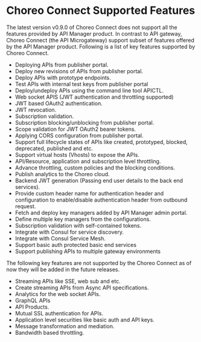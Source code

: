 # Choreo Connect Supported Features

The latest version v0.9.0 of Choreo Connect does not support all the features provided by 
API Manager product. In contrast to API gateway, Choreo Connect (the API Microgateway) support subset of features offered by the 
API Manager product. Following is a list of key features supported by Choreo Connect.

- Deploying APIs from publisher portal.
- Deploy new revisions of APIs from publisher portal.
- Deploy APIs with prototype endpoints.
- Test APIs with internal test keys from publisher portal 
- Deploy/undeploy APIs using the command line tool APICTL.
- Web socket APIS (JWT authentication and throttling supported) 
- JWT based OAuth2 authentication.
- JWT revocation.  
- Subscription validation.
- Subscription blocking/unblocking from publisher portal.
- Scope validation for JWT OAuth2 bearer tokens.
- Applying CORS configuration from publisher portal.
- Support full lifecycle states of APIs like created, prototyped, blocked, deprecated, published and etc.
- Support virtual hosts (Vhosts) to expose the APIs.  
- API/Resource, application and subscription level throttling.
- Advance throttling, custom policies and the blocking conditions.
- Publish analytics to the Choreo cloud.
- Backend JWT generation (Passing end user details to the back end services).
- Provide custom header name for authentication header and configuration to enable/disable authentication header from outbound request.   
- Fetch and deploy key managers added by API Manager admin portal.
- Define multiple key managers from the configurations.
- Subscription validation with self-contained tokens.
- Integrate with Consul for service discovery.
- Integrate with Consul Service Mesh.
- Support basic auth protected basic end services
- Support publishing APIs to multiple gateway environments

The following key features are not supported by the Choreo Connect as of now they will be added in the future releases.

- Streaming APIs like SSE, web sub and etc.
- Create streaming APIs from Async API specifications.
- Analytics for the web socket APIs.
- GraphQL APIs
- API Products.  
- Mutual SSL authentication for APIs.
- Application level securities like basic auth and API keys.
- Message transformation and mediation.
- Bandwidth based throttling.
  

